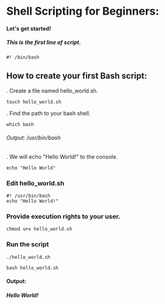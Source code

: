 # Shell Scripting for Beginners:
#### Let's get started!

##### This is the first line of script.
```
#! /bin/bash
```

## How to create your first Bash script:
. Create a file named hello_world.sh.
```
touch hello_world.sh
```
. Find the path to your bash shell.
```
which bash
```
###### Output: /usr/bin/bash

. We will echo "Hello World!" to the console.
```
echo "Hello World"
```
### Edit hello_world.sh 
```
#! /usr/bin/bash
echo "Hello World!"
```
### Provide execution rights to your user.
```
chmod u+x hello_world.sh
```

### Run the script
```
./hello_world.sh
```
```
bash hello_world.sh
```
#### Output:
##### Hello World!
